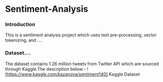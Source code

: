# Sentiment-Analysis

### Introduction
This is a sentiment analysis project which uses text pre-processing, vector tokenizing, and 
....
### Dataset....
The dataset contains 1.26 million tweets from Twitter API which are sourced through Kaggle.The description below:-
  ![https://www.kaggle.com/kazanova/sentiment140] Kaggle Dataset

